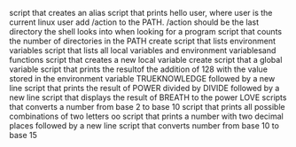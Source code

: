 script that creates an alias
script that prints hello user, where user is the current linux user
add /action to the PATH. /action should be the last directory the shell looks into when looking for a program
script that counts the number of directories in the PATH
create script that lists environment variables
script that lists all local variables and environment variablesand functions
script that creates a new local variable
create script that a global variable
script that prints the resultof the addition of 128 with the value stored in the environment variable TRUEKNOWLEDGE followed by a new line
script that prints the result of POWER divided by DIVIDE followed by a new line
script that displays the result of BREATH to the power LOVE
scripts that converts a number from base 2 to base 10
script that prints all possible combinations of two letters oo
script that prints a number with two decimal places followed by a new line
script that converts number from base 10 to base 15
